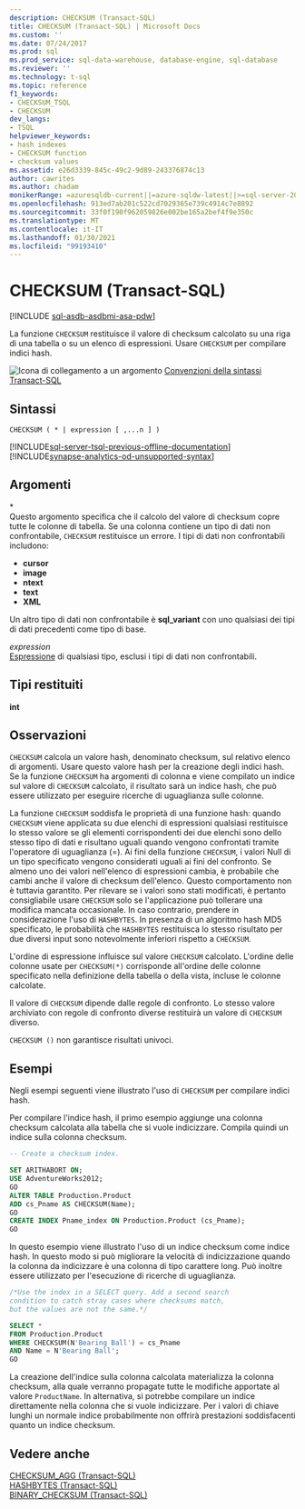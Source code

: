 ```yaml
---
description: CHECKSUM (Transact-SQL)
title: CHECKSUM (Transact-SQL) | Microsoft Docs
ms.custom: ''
ms.date: 07/24/2017
ms.prod: sql
ms.prod_service: sql-data-warehouse, database-engine, sql-database
ms.reviewer: ''
ms.technology: t-sql
ms.topic: reference
f1_keywords:
- CHECKSUM_TSQL
- CHECKSUM
dev_langs:
- TSQL
helpviewer_keywords:
- hash indexes
- CHECKSUM function
- checksum values
ms.assetid: e26d3339-845c-49c2-9d89-243376874c13
author: cawrites
ms.author: chadam
monikerRange: =azuresqldb-current||=azure-sqldw-latest||>=sql-server-2016||>=sql-server-linux-2017||=azuresqldb-mi-current
ms.openlocfilehash: 913ed7ab201c522cd7029365e739c4914c7e8892
ms.sourcegitcommit: 33f0f190f962059826e002be165a2bef4f9e350c
ms.translationtype: MT
ms.contentlocale: it-IT
ms.lasthandoff: 01/30/2021
ms.locfileid: "99193410"
---
```

# <a name="checksum-transact-sql"></a>CHECKSUM (Transact-SQL)
[!INCLUDE [sql-asdb-asdbmi-asa-pdw](../../includes/applies-to-version/sql-asdb-asdbmi-asa.md)]

La funzione `CHECKSUM` restituisce il valore di checksum calcolato su una riga di una tabella o su un elenco di espressioni. Usare `CHECKSUM` per compilare indici hash.
  
![Icona di collegamento a un argomento](../../database-engine/configure-windows/media/topic-link.gif "Icona di collegamento a un argomento") [Convenzioni della sintassi Transact-SQL](../../t-sql/language-elements/transact-sql-syntax-conventions-transact-sql.md)
  
## <a name="syntax"></a>Sintassi  
  
```syntaxsql
CHECKSUM ( * | expression [ ,...n ] )  
```  
  
[!INCLUDE[sql-server-tsql-previous-offline-documentation](../../includes/sql-server-tsql-previous-offline-documentation.md)]
[!INCLUDE[synapse-analytics-od-unsupported-syntax](../../includes/synapse-analytics-od-unsupported-syntax.md)]

## <a name="arguments"></a>Argomenti
\*  
Questo argomento specifica che il calcolo del valore di checksum copre tutte le colonne di tabella. Se una colonna contiene un tipo di dati non confrontabile, `CHECKSUM` restituisce un errore. I tipi di dati non confrontabili includono:

- **cursor**
- **image**
- **ntext**
- **text**
- **XML**

Un altro tipo di dati non confrontabile è **sql_variant** con uno qualsiasi dei tipi di dati precedenti come tipo di base.
  
*expression*  
[Espressione](../../t-sql/language-elements/expressions-transact-sql.md) di qualsiasi tipo, esclusi i tipi di dati non confrontabili.
  
## <a name="return-types"></a>Tipi restituiti
 **int**  
  
## <a name="remarks"></a>Osservazioni  
`CHECKSUM` calcola un valore hash, denominato checksum, sul relativo elenco di argomenti. Usare questo valore hash per la creazione degli indici hash. Se la funzione `CHECKSUM` ha argomenti di colonna e viene compilato un indice sul valore di `CHECKSUM` calcolato, il risultato sarà un indice hash, che può essere utilizzato per eseguire ricerche di uguaglianza sulle colonne.
  
La funzione `CHECKSUM` soddisfa le proprietà di una funzione hash: quando `CHECKSUM` viene applicata su due elenchi di espressioni qualsiasi restituisce lo stesso valore se gli elementi corrispondenti dei due elenchi sono dello stesso tipo di dati e risultano uguali quando vengono confrontati tramite l'operatore di uguaglianza (=). Ai fini della funzione `CHECKSUM`, i valori Null di un tipo specificato vengono considerati uguali ai fini del confronto. Se almeno uno dei valori nell'elenco di espressioni cambia, è probabile che cambi anche il valore di checksum dell'elenco. Questo comportamento non è tuttavia garantito. Per rilevare se i valori sono stati modificati, è pertanto consigliabile usare `CHECKSUM` solo se l'applicazione può tollerare una modifica mancata occasionale. In caso contrario, prendere in considerazione l'uso di `HASHBYTES`. In presenza di un algoritmo hash MD5 specificato, le probabilità che `HASHBYTES` restituisca lo stesso risultato per due diversi input sono notevolmente inferiori rispetto a `CHECKSUM`.
  
L'ordine di espressione influisce sul valore `CHECKSUM` calcolato. L'ordine delle colonne usate per `CHECKSUM(*)` corrisponde all'ordine delle colonne specificato nella definizione della tabella o della vista, incluse le colonne calcolate.
  
Il valore di `CHECKSUM` dipende dalle regole di confronto. Lo stesso valore archiviato con regole di confronto diverse restituirà un valore di `CHECKSUM` diverso.
  
`CHECKSUM ()` non garantisce risultati univoci.

## <a name="examples"></a>Esempi  
Negli esempi seguenti viene illustrato l'uso di `CHECKSUM` per compilare indici hash.
  
Per compilare l'indice hash, il primo esempio aggiunge una colonna checksum calcolata alla tabella che si vuole indicizzare. Compila quindi un indice sulla colonna checksum. 
  
```sql
-- Create a checksum index.  

SET ARITHABORT ON;  
USE AdventureWorks2012;   
GO  
ALTER TABLE Production.Product  
ADD cs_Pname AS CHECKSUM(Name);  
GO  
CREATE INDEX Pname_index ON Production.Product (cs_Pname);  
GO  
```  
  
In questo esempio viene illustrato l'uso di un indice checksum come indice hash. In questo modo si può migliorare la velocità di indicizzazione quando la colonna da indicizzare è una colonna di tipo carattere long. Può inoltre essere utilizzato per l'esecuzione di ricerche di uguaglianza.
  
```sql
/*Use the index in a SELECT query. Add a second search   
condition to catch stray cases where checksums match,   
but the values are not the same.*/  

SELECT *   
FROM Production.Product  
WHERE CHECKSUM(N'Bearing Ball') = cs_Pname  
AND Name = N'Bearing Ball';  
GO  
```  
  
La creazione dell'indice sulla colonna calcolata materializza la colonna checksum, alla quale verranno propagate tutte le modifiche apportate al valore `ProductName`. In alternativa, si potrebbe compilare un indice direttamente nella colonna che si vuole indicizzare. Per i valori di chiave lunghi un normale indice probabilmente non offrirà prestazioni soddisfacenti quanto un indice checksum.
  
## <a name="see-also"></a>Vedere anche
[CHECKSUM_AGG &#40;Transact-SQL&#41;](../../t-sql/functions/checksum-agg-transact-sql.md)  
[HASHBYTES &#40;Transact-SQL&#41;](../../t-sql/functions/hashbytes-transact-sql.md)  
[BINARY_CHECKSUM  &#40;Transact-SQL&#41;](../../t-sql/functions/binary-checksum-transact-sql.md)
  
  
